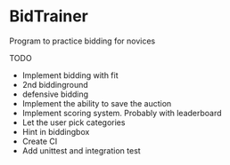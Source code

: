 # BidTrainer
Program to practice bidding for novices

TODO
- Implement bidding with fit
- 2nd biddinground
- defensive bidding
- Implement the ability to save the auction
- Implement scoring system. Probably with leaderboard
- Let the user pick categories
- Hint in biddingbox
- Create CI
- Add unittest and integration test
